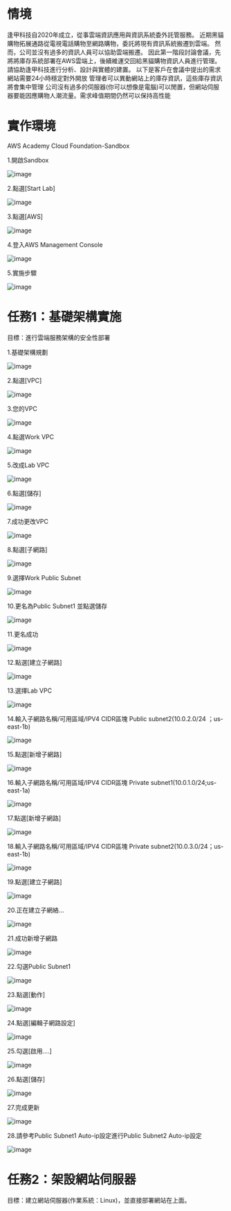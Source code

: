 
# 情境
逢甲科技自2020年成立，從事雲端資訊應用與資訊系統委外託管服務。
近期黑貓購物拓展通路從電視電話購物至網路購物，委託將現有資訊系統搬遷到雲端。
然而，公司並沒有過多的資訊人員可以協助雲端搬遷。
因此第一階段討論會議，先將將庫存系統部署在AWS雲端上，後續維運交回給黑貓購物資訊人員進行管理。
請協助逢甲科技進行分析、設計與實體的建置。
以下是客戶在會議中提出的需求
網站需要24小時穩定對外開放
管理者可以異動網站上的庫存資訊，這些庫存資訊將會集中管理
公司沒有過多的伺服器(你可以想像是電腦)可以閒置，但網站伺服器要能因應購物人潮流量。需求峰值期間仍然可以保持高性能


# 實作環境

AWS Academy Cloud Foundation-Sandbox

1.開啟Sandbox

![image](https://user-images.githubusercontent.com/103306835/170182468-2b4bf6d5-8963-4e68-9c8d-fbc267171b1b.png)

2.點選[Start Lab]

![image](https://user-images.githubusercontent.com/103306835/170182498-dbba508b-148c-45c4-901c-d10f71b80f76.png)

3.點選[AWS]

![image](https://user-images.githubusercontent.com/103306835/170182571-caa9224d-fbeb-406f-af3c-d4dccc98d580.png)

4.登入AWS Management Console

![image](https://user-images.githubusercontent.com/103306835/170182604-7e0e16c7-a178-45ab-88eb-8beb8fc69f91.png)

5.實施步驟

![image](https://user-images.githubusercontent.com/103306835/170182628-f2f1dea7-4a79-4689-b6e5-7782266df200.png)


# 任務1：基礎架構實施

目標：進行雲端服務架構的安全性部署

1.基礎架構規劃

![image](https://user-images.githubusercontent.com/103306835/170182776-06044e36-10cf-426c-9a2b-8e48f6902eaf.png)

2.點選[VPC]

![image](https://user-images.githubusercontent.com/103306835/170182820-d701c1fc-ac5e-4e81-bc68-17c5ea1267dd.png)

3.您的VPC

![image](https://user-images.githubusercontent.com/103306835/170182917-989b358f-985c-4acb-9378-cda6e85e02f1.png)

4.點選Work VPC

![image](https://user-images.githubusercontent.com/103306835/170182953-433e8b47-0f49-447d-b270-b6af05c93145.png)

5.改成Lab VPC

![image](https://user-images.githubusercontent.com/103306835/170182979-2d5bf837-7d4b-498a-ba86-5cd164a82b72.png)

6.點選[儲存]

![image](https://user-images.githubusercontent.com/103306835/170182998-88beb920-9faa-44ef-bd49-4824bd9f2816.png)

7.成功更改VPC

![image](https://user-images.githubusercontent.com/103306835/170183208-e9604936-944c-49f4-97fe-b4caedd263ba.png)

8.點選[子網路]

![image](https://user-images.githubusercontent.com/103306835/170183252-7bf9e9a6-cef2-4332-8afc-8001796b7f5b.png)

9.選擇Work Public Subnet

![image](https://user-images.githubusercontent.com/103306835/170183522-145b7351-b587-44f3-be77-fb5cd95e5acd.png)

10.更名為Public Subnet1 並點選儲存

![image](https://user-images.githubusercontent.com/103306835/170183591-97e9de77-ef10-4b2c-a8e7-bfee51caf42c.png)

11.更名成功

![image](https://user-images.githubusercontent.com/103306835/170183623-685612bb-b733-4bf2-b3d0-b370b4ef0c65.png)

12.點選[建立子網路]

![image](https://user-images.githubusercontent.com/103306835/170183726-4f1d9898-465a-4503-b883-aa99c4686b49.png)

13.選擇Lab VPC

![image](https://user-images.githubusercontent.com/103306835/170183753-aab3d636-957d-48b8-a3f4-2cc6f3cb2e6a.png)

14.輸入子網路名稱/可用區域/IPV4 CIDR區塊 Public subnet2(10.0.2.0/24 ；us-east-1b)

![image](https://user-images.githubusercontent.com/103306835/170183812-357d17a6-37e4-408e-8ac6-5942ff70cb92.png)

15.點選[新增子網路]

![image](https://user-images.githubusercontent.com/103306835/170183880-9f1b290b-7b16-48bd-be72-df3af9021d46.png)

16.輸入子網路名稱/可用區域/IPV4 CIDR區塊 Private subnet1(10.0.1.0/24;us-east-1a)

![image](https://user-images.githubusercontent.com/103306835/170184205-e7f8fb62-2a05-4a0f-9f91-bc7bd8d6a03b.png)

17.點選[新增子網路]

![image](https://user-images.githubusercontent.com/103306835/170184290-7336be2a-13d7-4533-9421-812606442fad.png)

18.輸入子網路名稱/可用區域/IPV4 CIDR區塊 Private subnet2(10.0.3.0/24；us-east-1b)

![image](https://user-images.githubusercontent.com/103306835/170184406-58ae1c27-8e32-4cb4-9234-36cbf3e97a2c.png)

19.點選[建立子網路]

![image](https://user-images.githubusercontent.com/103306835/170185203-91df4c1d-eb2d-47c9-93c6-ab40607720f7.png)

20.正在建立子網絡…

![image](https://user-images.githubusercontent.com/103306835/170185248-9f15eca0-4c96-43aa-ba83-22be7bef17af.png)

21.成功新增子網路

![image](https://user-images.githubusercontent.com/103306835/170185441-c0c4daf9-ff77-47c3-acd3-3c66e6c7669c.png)

22.勾選Public Subnet1

![image](https://user-images.githubusercontent.com/103306835/170185558-3abd396c-3a4a-4748-aa09-79a2e32ee7f3.png)

23.點選[動作]

![image](https://user-images.githubusercontent.com/103306835/170185603-5d820cf9-631f-4fbb-b903-388ec03f5cbf.png)

24.點選[編輯子網路設定]

![image](https://user-images.githubusercontent.com/103306835/170185697-70777349-f444-43e7-b986-2472a27ce64c.png)

25.勾選[啟用….]

![image](https://user-images.githubusercontent.com/103306835/170185728-aadba0d5-abdb-4d1a-8ac4-c5e2aeae6f88.png)

26.點選[儲存]

![image](https://user-images.githubusercontent.com/103306835/170185800-2c9a8b84-5d65-4c21-99a9-500dbb27170a.png)

27.完成更新

![image](https://user-images.githubusercontent.com/103306835/170185828-1d754fde-9186-425a-8e46-da1796e5a9dd.png)

28.請參考Public Subnet1 Auto-ip設定進行Public Subnet2 Auto-ip設定

![image](https://user-images.githubusercontent.com/103306835/170185988-2dd41613-a0bd-43a9-aa45-a3bbd321c35e.png)

# 任務2：架設網站伺服器

目標：建立網站伺服器(作業系統：Linux)，並直接部署網站在上面。


